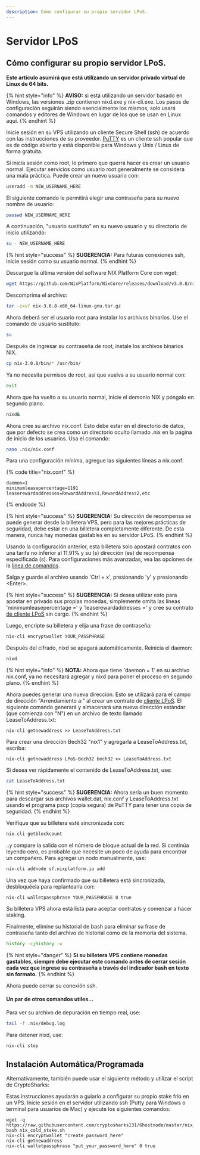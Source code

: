 ```yaml
---
description: Cómo configurar su propio servidor LPoS.
---
```


# Servidor LPoS

## **Cómo configurar su propio servidor LPoS.**

**Este artículo asumirá que está utilizando un servidor privado virtual de Linux de 64 bits.**

{% hint style="info" %}
**AVISO:** si está utilizando un servidor basado en Windows, las versiones .zip contienen nixd.exe y nix-cli.exe. Los pasos de configuración seguirán siendo esencialmente los mismos, solo usará comandos y editores de Windows en lugar de los que se usan en Linux aquí.
{% endhint %}

Inicie sesión en su VPS utilizando un cliente Secure Shell \(ssh\) de acuerdo con las instrucciones de su proveedor. [PuTTY](https://www.chiark.greenend.org.uk/~sgtatham/putty/) es un cliente ssh popular que es de código abierto y está disponible para Windows y Unix / Linux de forma gratuita.

Si inicia sesión como root, lo primero que querrá hacer es crear un usuario normal. Ejecutar servicios como usuario root generalmente se considera una mala práctica. Puede crear un nuevo usuario con:

```bash
useradd -m NEW_USERNAME_HERE
```

El siguiente comando le permitirá elegir una contraseña para su nuevo nombre de usuario:

```bash
passwd NEW_USERNAME_HERE
```

A continuación, "usuario sustituto" en su nuevo usuario y su directorio de inicio utilizando:

```bash
su - NEW_USERNAME_HERE
```

{% hint style="success" %}
**SUGERENCIA:** Para futuras conexiones ssh, inicie sesión como su usuario normal.
{% endhint %}

Descargue la última versión del software NIX Platform Core con wget:

```bash
wget https://github.com/NixPlatform/NixCore/releases/download/v3.0.8/nix-3.0.8-x86_64-linux-gnu.tar.gz
```

Descomprima el archivo:

```bash
tar -zxvf nix-3.0.8-x86_64-linux-gnu.tar.gz
```

Ahora deberá ser el usuario root para instalar los archivos binarios. Use el comando de usuario sustituto:

```bash
su
```

Después de ingresar su contraseña de root, instale los archivos binarios NIX.

```bash
cp nix-3.0.8/bin/* /usr/bin/
```

Ya no necesita permisos de root, así que vuelva a su usuario normal con:

```bash
exit
```

Ahora que ha vuelto a su usuario normal, inicie el demonio NIX y póngalo en segundo plano.

```bash
nixd&
```

Ahora cree su archivo nix.conf. Esto debe estar en el directorio de datos, que por defecto se crea como un directorio oculto llamado .nix en la página de inicio de los usuarios. Usa el comando:

```bash
nano .nix/nix.conf
```

Para una configuración mínima, agregue las siguientes líneas a nix.conf:

{% code title="nix.conf" %}
```text
daemon=1
minimumleasepercentage=1191
leaserewardaddresses=RewardAddress1,RewardAddress2,etc
```
{% endcode %}

{% hint style="success" %}
**SUGERENCIA:** Su dirección de recompensa se puede generar desde la billetera VPS, pero para las mejores prácticas de seguridad, debe estar en una billetera completamente diferente. De esta manera, nunca hay monedas gastables en su servidor LPoS.
{% endhint %}

Usando la configuración anterior, esta billetera solo apostará contratos con una tarifa no inferior al 11.91% y su \(s\) dirección \(es\) de recompensa especificada \(s\). Para configuraciones más avanzadas, vea las opciones de la [línea de comandos](https://wiki.nixplatform.io/home/v/espanol/advanced-wallet-functions/command-line-options). 

 Salga y guarde el archivo usando 'Ctrl + x', presionando 'y' y presionando &lt;Enter&gt;.

{% hint style="success" %}
**SUGERENCIA:** Si desea utilizar esto para apostar en privado sus propias monedas, simplemente omita las líneas 'minimumleasepercentage =' y 'leaserewardaddresses =' y cree su contrato [de cliente LPoS](https://wiki.nixplatform.io/home/v/espanol/wallet-functionality/staking/lpos-client) sin cargo.
{% endhint %}

Luego, encripte su billetera y elija una frase de contraseña:

```bash
nix-cli encryptwallet YOUR_PASSPHRASE
```

Después del cifrado, nixd se apagará automáticamente. Reinicia el daemon:

```bash
nixd
```

{% hint style="info" %}
**NOTA:** Ahora que tiene 'daemon = 1' en su archivo nix.conf, ya no necesitará agregar y nixd para poner el proceso en segundo plano.
{% endhint %}

Ahora puedes generar una nueva dirección. Esto se utilizará para el campo de dirección "Arrendamiento a:" al crear un contrato de [cliente LPoS](https://wiki.nixplatform.io/home/v/espanol/wallet-functionality/staking/lpos-client). El siguiente comando generará y almacenará una nueva dirección estándar \(que comienza con "N"\) en un archivo de texto llamado LeaseToAddress.txt:

```text
nix-cli getnewaddress >> LeaseToAddress.txt
```

Para crear una dirección Bech32 "nix1" y agregarla a LeaseToAddress.txt, escriba:

```text
nix-cli getnewaddress LPoS-Bech32 bech32 >> LeaseToAddress.txt
```

Si desea ver rápidamente el contenido de LeaseToAddress.txt, use:

```bash
cat LeaseToAddress.txt
```

{% hint style="success" %}
**SUGERENCIA:** Ahora sería un buen momento para descargar sus archivos wallet.dat, nix.conf y LeaseToAddress.txt usando el programa pscp \(copia segura\) de PuTTY para tener una copia de seguridad.
{% endhint %}

Verifique que su billetera esté sincronizada con:

```bash
nix-cli getblockcount
```

..y compare la salida con el número de bloque actual de la red. Si continúa leyendo cero, es probable que necesite un poco de ayuda para encontrar un compañero. Para agregar un nodo manualmente, use:

```bash
nix-cli addnode sf.nixplatform.io add
```

Una vez que haya confirmado que su billetera está sincronizada, desbloquéela para replantearla con:

```text
nix-cli walletpassphrase YOUR_PASSPHRASE 0 true
```

Su billetera VPS ahora está lista para aceptar contratos y comenzar a hacer staking.

Finalmente, elimine su historial de bash para eliminar su frase de contraseña tanto del archivo de historial como de la memoria del sistema. 

```bash
history -c;history -w
```

{% hint style="danger" %}
**Si su billetera VPS contiene monedas gastables, siempre debe ejecutar este comando antes de cerrar sesión cada vez que ingrese su contraseña a través del indicador bash en texto sin formato.**
{% endhint %}

Ahora puede cerrar su conexión ssh.

#### **Un par de otros comandos utiles…**

Para ver su archivo de depuración en tiempo real, use:

```bash
tail -f .nix/debug.log
```

Para detener nixd, use:

```bash
nix-cli stop
```

## **Instalación Automática/Programada**

Alternativamente, también puede usar el siguiente método y utilizar el script de CryptoSharks:

Estas instrucciones ayudarán a guiarlo a configurar su propio stake frío en un VPS. Inicie sesión en el servidor utilizando ssh \(Putty para Windows o terminal para usuarios de Mac\) y ejecute los siguientes comandos:

```text
wget -q https://raw.githubusercontent.com/cryptosharks131/Ghostnode/master/nix_cold_stake.sh
bash nix_cold_stake.sh
nix-cli encryptwallet "create_password_here"
nix-cli getnewaddress
nix-cli walletpassphrase "put_your_password_here" 0 true
```



